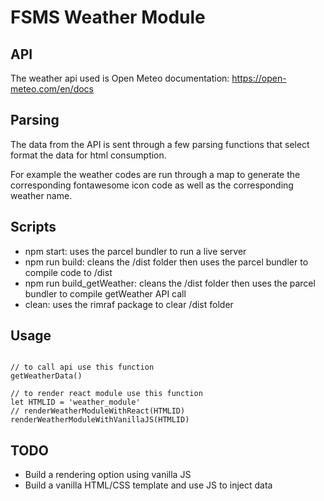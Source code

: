 # FSMS Weather Module

## API

The weather api used is Open Meteo
documentation: https://open-meteo.com/en/docs

## Parsing

The data from the API is sent through a few parsing functions that select format the data for html consumption.

For example the weather codes are run through a map to generate the corresponding fontawesome icon code as well as the corresponding weather name.

## Scripts

- npm start: uses the parcel bundler to run a live server
- npm run build: cleans the /dist folder then uses the parcel bundler to compile code to /dist
- npm run build_getWeather: cleans the /dist folder then uses the parcel bundler to compile getWeather API call
- clean: uses the rimraf package to clear /dist folder

## Usage

```

// to call api use this function
getWeatherData()

// to render react module use this function
let HTMLID = 'weather_module'
// renderWeatherModuleWithReact(HTMLID)
renderWeatherModuleWithVanillaJS(HTMLID)

```

## TODO

- Build a rendering option using vanilla JS
- Build a vanilla HTML/CSS template and use JS to inject data
